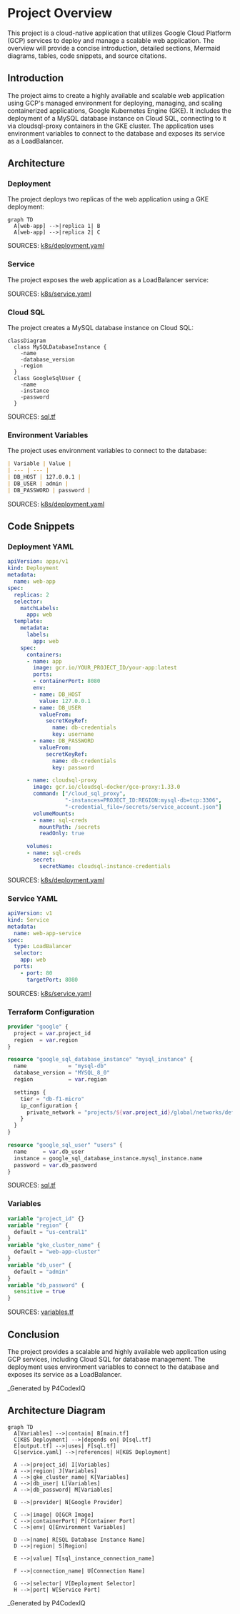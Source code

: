 # Project Overview
This project is a cloud-native application that utilizes Google Cloud Platform (GCP) services to deploy and manage a scalable web application. The overview will provide a concise introduction, detailed sections, Mermaid diagrams, tables, code snippets, and source citations.

## Introduction

The project aims to create a highly available and scalable web application using GCP's managed environment for deploying, managing, and scaling containerized applications, Google Kubernetes Engine (GKE). It includes the deployment of a MySQL database instance on Cloud SQL, connecting to it via cloudsql-proxy containers in the GKE cluster. The application uses environment variables to connect to the database and exposes its service as a LoadBalancer.

## Architecture

### Deployment

The project deploys two replicas of the web application using a GKE deployment:

```mermaid
graph TD
  A[web-app] -->|replica 1| B
  A[web-app] -->|replica 2| C
```

SOURCES: [k8s/deployment.yaml](#page-anchor-or-id)

### Service

The project exposes the web application as a LoadBalancer service:


SOURCES: [k8s/service.yaml](#page-anchor-or-id)

### Cloud SQL

The project creates a MySQL database instance on Cloud SQL:

```mermaid
classDiagram
  class MySQLDatabaseInstance {
    -name
    -database_version
    -region
  }
  class GoogleSqlUser {
    -name
    -instance
    -password
  }
```

SOURCES: [sql.tf](#page-anchor-or-id)

### Environment Variables

The project uses environment variables to connect to the database:

```markdown
| Variable | Value |
| --- | --- |
| DB_HOST | 127.0.0.1 |
| DB_USER | admin |
| DB_PASSWORD | password |
```

SOURCES: [k8s/deployment.yaml](#page-anchor-or-id)

## Code Snippets

### Deployment YAML
```yaml
apiVersion: apps/v1
kind: Deployment
metadata:
  name: web-app
spec:
  replicas: 2
  selector:
    matchLabels:
      app: web
  template:
    metadata:
      labels:
        app: web
    spec:
      containers:
      - name: app
        image: gcr.io/YOUR_PROJECT_ID/your-app:latest
        ports:
        - containerPort: 8080
        env:
        - name: DB_HOST
          value: 127.0.0.1
        - name: DB_USER
          valueFrom:
            secretKeyRef:
              name: db-credentials
              key: username
        - name: DB_PASSWORD
          valueFrom:
            secretKeyRef:
              name: db-credentials
              key: password

      - name: cloudsql-proxy
        image: gcr.io/cloudsql-docker/gce-proxy:1.33.0
        command: ["/cloud_sql_proxy",
                  "-instances=PROJECT_ID:REGION:mysql-db=tcp:3306",
                  "-credential_file=/secrets/service_account.json"]
        volumeMounts:
        - name: sql-creds
          mountPath: /secrets
          readOnly: true

      volumes:
      - name: sql-creds
        secret:
          secretName: cloudsql-instance-credentials
```

SOURCES: [k8s/deployment.yaml](#page-anchor-or-id)

### Service YAML
```yaml
apiVersion: v1
kind: Service
metadata:
  name: web-app-service
spec:
  type: LoadBalancer
  selector:
    app: web
  ports:
    - port: 80
      targetPort: 8080
```

SOURCES: [k8s/service.yaml](#page-anchor-or-id)

### Terraform Configuration
```terraform
provider "google" {
  project = var.project_id
  region  = var.region
}

resource "google_sql_database_instance" "mysql_instance" {
  name             = "mysql-db"
  database_version = "MYSQL_8_0"
  region           = var.region

  settings {
    tier = "db-f1-micro"
    ip_configuration {
      private_network = "projects/${var.project_id}/global/networks/default"
    }
  }
}

resource "google_sql_user" "users" {
  name     = var.db_user
  instance = google_sql_database_instance.mysql_instance.name
  password = var.db_password
}
```

SOURCES: [sql.tf](#page-anchor-or-id)

### Variables
```terraform
variable "project_id" {}
variable "region" {
  default = "us-central1"
}
variable "gke_cluster_name" {
  default = "web-app-cluster"
}
variable "db_user" {
  default = "admin"
}
variable "db_password" {
  sensitive = true
}
```

SOURCES: [variables.tf](#page-anchor-or-id)

## Conclusion

The project provides a scalable and highly available web application using GCP services, including Cloud SQL for database management. The deployment uses environment variables to connect to the database and exposes its service as a LoadBalancer.

_Generated by P4CodexIQ

## Architecture Diagram

```mermaid
graph TD
  A[Variables] -->|contain| B[main.tf]
  C[K8S Deployment] -->|depends on| D[sql.tf]
  E[output.tf] -->|uses| F[sql.tf]
  G[service.yaml] -->|references| H[K8S Deployment]

  A -->|project_id| I[Variables]
  A -->|region| J[Variables]
  A -->|gke_cluster_name| K[Variables]
  A -->|db_user| L[Variables]
  A -->|db_password| M[Variables]

  B -->|provider| N[Google Provider]

  C -->|image| O[GCR Image]
  C -->|containerPort| P[Container Port]
  C -->|env| Q[Environment Variables]

  D -->|name| R[SQL Database Instance Name]
  D -->|region| S[Region]

  E -->|value| T[sql_instance_connection_name]

  F -->|connection_name| U[Connection Name]

  G -->|selector| V[Deployment Selector]
  H -->|port| W[Service Port]
```

_Generated by P4CodexIQ
